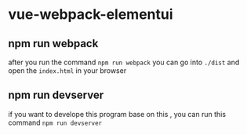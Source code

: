 # vue-webpack-elementui

## npm run webpack
after you run the command  `npm run webpack` you can go into `./dist` and open the `index.html` in your browser

## npm run devserver
if you want to develope this program base on this , you can run this command ``npm run devserver``